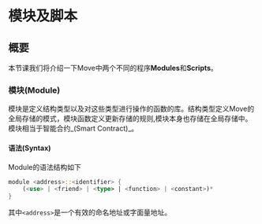 # 模块及脚本

## 概要

本节课我们将介绍一下Move中两个不同的程序**Modules**和**Scripts**。

### 模块(Module)

模块是定义结构类型以及对这些类型进行操作的函数的库。结构类型定义Move的全局存储的模式，模块函数定义更新存储的规则,模块本身也存储在全局存储中。模块相当于智能合约_(Smart Contract)_。

#### 语法(Syntax)

Module的语法结构如下

```rust
module <address>::<identifier> {
    (<use> | <friend> | <type> | <function> | <constant>)*
}
```

其中`<address>`是一个有效的命名地址或字面量地址。
